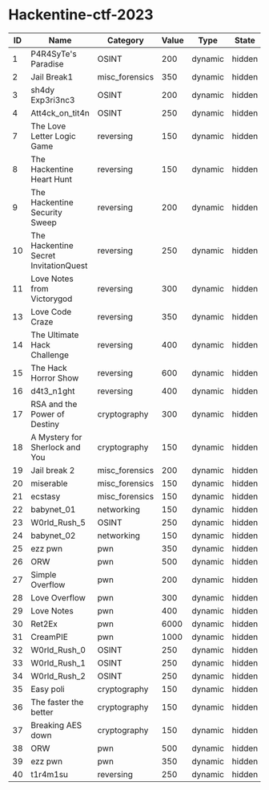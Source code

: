<!-- # hackentine-ctf-2023 -->
# Hackentine-ctf-2023
ID|Name|Category|Value|Type|State|
---|---|---|---|---|---|
1|P4R4SyTe's Paradise|OSINT|200|dynamic|hidden|
2|Jail Break1|misc_forensics|350|dynamic|hidden|
3|sh4dy Exp3ri3nc3|OSINT|200|dynamic|hidden|
4|Att4ck_on_tit4n|OSINT|250|dynamic|hidden|
7|The Love Letter Logic Game|reversing|150|dynamic|hidden|
8|The Hackentine Heart Hunt|reversing|150|dynamic|hidden|
9|The Hackentine Security Sweep|reversing|200|dynamic|hidden|
10|The Hackentine Secret InvitationQuest|reversing|250|dynamic|hidden| 
11|Love Notes from Victorygod|reversing|300|dynamic|hidden|
13|Love Code Craze|reversing|350|dynamic|hidden|
14|The Ultimate Hack Challenge|reversing|400|dynamic|hidden|
15|The Hack Horror Show|reversing|600|dynamic|hidden|
16|d4t3_n1ght|reversing|400|dynamic|hidden|
17|RSA and the Power of Destiny|cryptography|300|dynamic|hidden|
18|A Mystery for Sherlock and You|cryptography|150|dynamic|hidden|
19|Jail break 2|misc_forensics|200|dynamic|hidden|
20|miserable|misc_forensics|150|dynamic|hidden|
21|ecstasy|misc_forensics|150|dynamic|hidden|
22|babynet_01|networking|150|dynamic|hidden|
23|W0rld_Rush_5|OSINT|250|dynamic|hidden|
24|babynet_02|networking|150|dynamic|hidden|
25|ezz pwn|pwn|350|dynamic|hidden|
26|ORW|pwn|500|dynamic|hidden|
27|Simple Overflow|pwn|200|dynamic|hidden|
28|Love Overflow|pwn|300|dynamic|hidden|
29|Love Notes|pwn|400|dynamic|hidden|
30|Ret2Ex|pwn|6000|dynamic|hidden|
31|CreamPIE|pwn|1000|dynamic|hidden|
32|W0rld_Rush_0|OSINT|250|dynamic|hidden|
33|W0rld_Rush_1|OSINT|250|dynamic|hidden|
34|W0rld_Rush_2|OSINT|250|dynamic|hidden|
35|Easy poli|cryptography|150|dynamic|hidden|
36|The faster the better|cryptography|150|dynamic|hidden|
37|Breaking AES down|cryptography|150|dynamic|hidden|
38|ORW|pwn|500|dynamic|hidden|
39|ezz pwn|pwn|350|dynamic|hidden|
40|t1r4m1su|reversing|250|dynamic|hidden|
